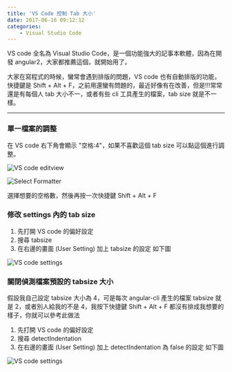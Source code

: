 ```yaml
---
title: 'VS Code 控制 Tab 大小'
date: 2017-06-16 09:12:12
categories:
    - Visual Studio Code
---
```


VS code 全名為 Visual Studio Code，是一個功能強大的記事本軟體，因為在開發 angular2，大家都推薦這個，就開始用了。

大家在寫程式的時候，蠻常會遇到排版的問題，VS code 也有自動排版的功能，快捷鍵是 Shift + Alt + F，之前用還蠻有問題的，最近好像有在改善，但是!!!常常還是有每個人 tab 大小不一，或者有些 cli 工具產生的檔案，tab size 就是不一樣。

<!--more-->

---

### 單一檔案的調整
在 VS code 右下角會顯示 "空格:4"，如果不喜歡這個 tab size 可以點這個進行調整。

![VS code editview](/blog/images/vscode_editview_tab_size.PNG)

![Select Formatter](/blog/images/vscode_formatter_tab.PNG)

選擇想要的空格數，然後再按一次快捷鍵 Shift + Alt + F

### 修改 settings 內的 tab size

1. 先打開 VS code 的偏好設定
2. 搜尋 tabsize
3. 在右邊的畫面 (User Setting) 加上 tabsize 的設定
如下圖

![VS code settings](/blog/images/settings_tabsize.PNG)

### 關閉偵測檔案預設的 tabsize 大小

假設我自己設定 tabsize 大小為 4，可是每次 angular-cli 產生的檔案 tabsize 就是 2，或者別人給我的不是 4，我按下快捷鍵 Shift + Alt + F 都沒有排成我想要的樣子，你就可以參考此做法

1. 先打開 VS code 的偏好設定
2. 搜尋 detectIndentation
3. 在右邊的畫面 (User Setting) 加上 detectIndentation 為 false 的設定
如下圖

![VS code settings](/blog/images/vscode_detectIndentation.PNG)